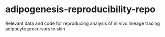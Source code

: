 # adipogenesis-reproducibility-repo
Relevant data and code for reproducing analysis of in vivo lineage tracing adipocyte precursors in skin
